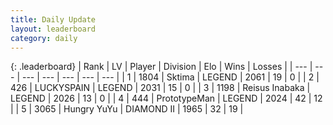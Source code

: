 ```yaml
---
title: Daily Update
layout: leaderboard
category: daily
---
```


{: .leaderboard}
| Rank | LV | Player | Division | Elo | Wins | Losses |
| --- | --- | --- | --- | --- | --- | --- |
| <span data-change="-">1</span> | 1804 | <span title="ID: 353063">Sktima</span> | LEGEND | <span data-change="-">2061</span> | <span data-change="-">19</span> | <span data-change="-">0</span> |
| <span data-change="4">2</span> | 426 | <span title="ID: 623829">LUCKYSPAIN</span> | LEGEND | <span data-change="129">2031</span> | <span data-change="11">15</span> | <span data-change="0">0</span> |
| <span data-change="0">3</span> | 1198 | <span title="ID: 451068">Reisus Inabaka</span> | LEGEND | <span data-change="95">2026</span> | <span data-change="8">13</span> | <span data-change="0">0</span> |
| <span data-change="-3">4</span> | 444 | <span title="ID: 66918">PrototypeMan</span> | LEGEND | <span data-change="20">2024</span> | <span data-change="16">42</span> | <span data-change="7">12</span> |
| <span data-change="0">5</span> | 3065 | <span title="ID: 164871">Hungry YuYu</span> | DIAMOND II | <span data-change="56">1965</span> | <span data-change="23">32</span> | <span data-change="14">19</span> |